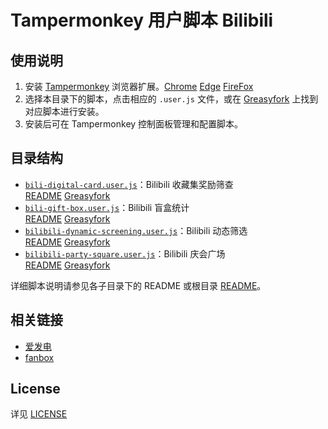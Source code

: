 # Tampermonkey 用户脚本 Bilibili

## 使用说明

1. 安装 [Tampermonkey](https://www.tampermonkey.net/) 浏览器扩展。[Chrome](https://chromewebstore.google.com/detail/%E7%AF%A1%E6%94%B9%E7%8C%B4/dhdgffkkebhmkfjojejmpbldmpobfkfo) [Edge](https://microsoftedge.microsoft.com/addons/detail/iikmkjmpaadaobahmlepeloendndfphd) [FireFox](https://addons.mozilla.org/en-US/firefox/addon/tampermonkey/)
2. 选择本目录下的脚本，点击相应的 `.user.js` 文件，或在 [Greasyfork](https://greasyfork.org/) 上找到对应脚本进行安装。
3. 安装后可在 Tampermonkey 控制面板管理和配置脚本。

## 目录结构

  - [`bili-digital-card.user.js`](./bili-digital-card.user.js)：Bilibili 收藏集奖励筛查  
    [README](./bili-digital-card)
    [Greasyfork](https://greasyfork.org/zh-CN/scripts/523758-bilibili-%E6%94%B6%E8%97%8F%E9%9B%86%E5%A5%96%E5%8A%B1%E7%AD%9B%E6%9F%A5%E8%84%9A%E6%9C%AC)
  - [`bili-gift-box.user.js`](./bili-gift-box.user.js)：Bilibili 盲盒统计  
    [README](./bili-gift-box)
    [Greasyfork](https://greasyfork.org/zh-CN/scripts/534331-bilibili-%E7%9B%B2%E7%9B%92%E7%BB%9F%E8%AE%A1)
  - [`bilibili-dynamic-screening.user.js`](./bilibili-dynamic-screening.user.js)：Bilibili 动态筛选  
    [README](./bilibili-dynamic-screening)
    [Greasyfork](https://greasyfork.org/zh-CN/scripts/524990-bilibili-%E5%8A%A8%E6%80%81%E7%AD%9B%E9%80%89)
  - [`bilibili-party-square.user.js`](./bilibili-party-square.user.js)：Bilibili 庆会广场  
    [README](./bilibili-party-square)
    [Greasyfork](https://greasyfork.org/zh-CN/scripts/527547-bilibili-%E5%BA%86%E4%BC%9A%E5%B9%BF%E5%9C%BA)

详细脚本说明请参见各子目录下的 README 或根目录 [README](../../)。

## 相关链接

- [爱发电](https://afdian.net/@Schwi)
- [fanbox](https://schwi.fanbox.cc/)

## License

详见 [LICENSE](LICENSE)
